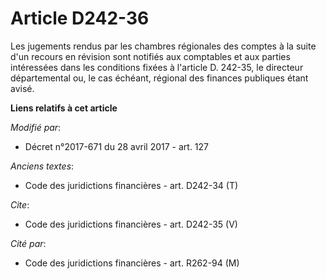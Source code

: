 # Article D242-36

Les jugements rendus par les chambres régionales des comptes à la suite d'un recours en révision sont notifiés aux comptables
et aux parties intéressées dans les conditions fixées à l'article D. 242-35, le directeur départemental ou, le cas échéant,
régional des finances publiques étant avisé.

**Liens relatifs à cet article**

_Modifié par_:

  - Décret n°2017-671 du 28 avril 2017 - art. 127

_Anciens textes_:

  - Code des juridictions financières - art. D242-34 (T)

_Cite_:

  - Code des juridictions financières - art. D242-35 (V)

_Cité par_:

  - Code des juridictions financières - art. R262-94 (M)
